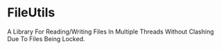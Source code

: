 # FileUtils
A Library For Reading/Writing Files In Multiple Threads Without Clashing Due To Files Being Locked.
